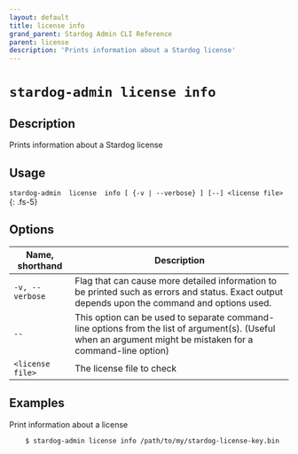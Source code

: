 ```yaml
---
layout: default
title: license info
grand_parent: Stardog Admin CLI Reference
parent: license
description: 'Prints information about a Stardog license'
---
```


#  `stardog-admin license info` 
## Description
Prints information about a Stardog license<br>
## Usage
`stardog-admin  license  info [ {-v | --verbose} ] [--] <license file>`
{: .fs-5}
## Options

Name, shorthand | Description 
---|---
`-v, --verbose` | Flag that can cause more detailed information to be printed such as errors and status. Exact output depends upon the command and options used.
`--` | This option can be used to separate command-line options from the list of argument(s). (Useful when an argument might be mistaken for a command-line option)
`<license file>` | The license file to check

## Examples
Print information about a license
```bash
    $ stardog-admin license info /path/to/my/stardog-license-key.bin
```

